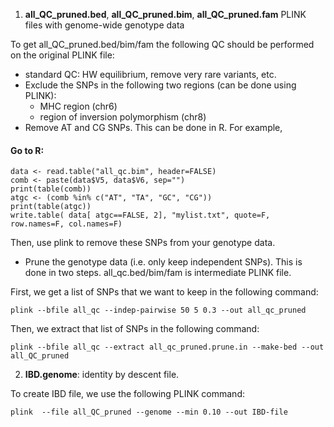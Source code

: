 1. **all_QC_pruned.bed**, **all_QC_pruned.bim**, **all_QC_pruned.fam** PLINK files with genome-wide genotype data

To get all_QC_pruned.bed/bim/fam the following QC should be performed on the original PLINK file:

* standard QC: HW equilibrium, remove very rare variants, etc. 
* Exclude the SNPs in the following two regions (can be done using PLINK): 
  * MHC region (chr6)
  * region of inversion polymorphism (chr8)
* Remove AT and CG SNPs.  This can be done in R.  For example,

#### Go to R: ##############################################################
	data <- read.table("all_qc.bim", header=FALSE)
	comb <- paste(data$V5, data$V6, sep="")
	print(table(comb))
	atgc <- (comb %in% c("AT", "TA", "GC", "CG"))
	print(table(atgc))
	write.table( data[ atgc==FALSE, 2], "mylist.txt", quote=F, row.names=F, col.names=F)

Then, use plink to remove these SNPs from your genotype data.
  
* Prune the genotype data (i.e. only keep independent SNPs).  This is done in two steps. all_qc.bed/bim/fam is intermediate PLINK file. 

First, we get a list of SNPs that we want to keep in the following command: 

	plink --bfile all_qc --indep-pairwise 50 5 0.3 --out all_qc_pruned

Then, we extract that list of SNPs in the following command:

	plink --bfile all_qc --extract all_qc_pruned.prune.in --make-bed --out all_QC_pruned

2. **IBD.genome**: identity by descent file.

To create IBD file, we use the following PLINK command:

	plink  --file all_QC_pruned --genome --min 0.10 --out IBD-file
	
